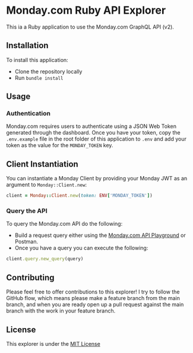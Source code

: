 # Monday.com Ruby API Explorer

This ia a Ruby application to use the Monday.com GraphQL API (v2).

## Installation

To install this application:

* Clone the repository locally
* Run `bundle install`

## Usage

### Authentication

Monday.com requires users to authenticate using a JSON Web Token generated through the dashboard. Once you have your token, copy the `.env.example` file in the root folder of this application to `.env` and add your token as the value for the `MONDAY_TOKEN` key.

## Client Instantiation

You can instantiate a Monday Client by providing your Monday JWT as an argument to `Monday::Client.new`:

```ruby
client = Monday::Client.new(token: ENV['MONDAY_TOKEN'])
```

### Query the API

To query the Monday.com API do the following:

* Build a request query either using the [Monday.com API Playground](https://israelrb.monday.com/apps/playground) or Postman.
* Once you have a query you can execute the following:

```ruby
client.query.new_query(query)
```

## Contributing

Please feel free to offer contributions to this explorer! I try to follow the GitHub flow, which means please make a feature branch from the main branch, and when you are ready open up a pull request against the main branch with the work in your feature branch.

## License

This explorer is under the [MIT License](LICENSE.txt)
